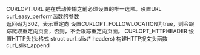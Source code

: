 CURLOPT_URL 是在启动传输之前必须设置的唯一选项。设置URL curl_easy_perform函数的参数  
返回码为302，表示重定向 设置CURLOPT_FOLLOWLOCATION为true，则会跟踪爬取重定向页面，否则，不会跟踪重定向页面。
CURLOPT_HTTPHEADER 设置HTTP头(头格式 struct curl_slist* headers) 构建HTTP报文头函数curl_slist_append
